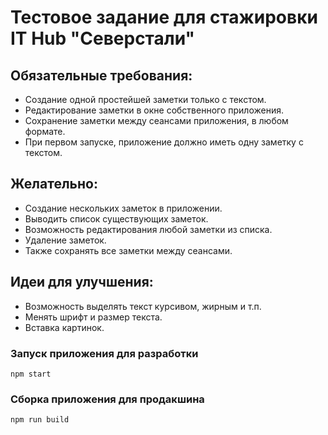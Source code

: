 # Тестовое задание для стажировки IT Hub "Северстали"

## Обязательные требования:
* Создание одной простейшей заметки только с текстом.
* Редактирование заметки в окне собственного приложения.
* Сохранение заметки между сеансами приложения, в любом формате.
* При первом запуске, приложение должно иметь одну заметку с текстом.

## Желательно:
* Создание нескольких заметок в приложении.
* Выводить список существующих заметок.
* Возможность редактирования любой заметки из списка.
* Удаление заметок.
* Также сохранять все заметки между сеансами.

## Идеи для улучшения:
* Возможность выделять текст курсивом, жирным и т.п.
* Менять шрифт и размер текста.
* Вставка картинок.

### Запуск приложения для разработки
`npm start`

### Сборка приложения для продакшина
`npm run build`